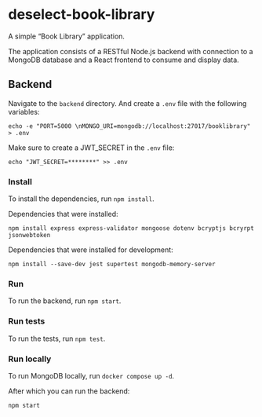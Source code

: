 # deselect-book-library

A simple “Book Library” application.

The application consists of a RESTful Node.js backend with connection to a MongoDB database and a React frontend to consume and display data.

## Backend

Navigate to the `backend` directory. And create a `.env` file with the following variables:

```
echo -e "PORT=5000 \nMONGO_URI=mongodb://localhost:27017/booklibrary" > .env
```

Make sure to create a JWT_SECRET in the `.env` file:

```
echo "JWT_SECRET=********" >> .env
```

### Install

To install the dependencies, run `npm install`.

Dependencies that were installed:

```
npm install express express-validator mongoose dotenv bcryptjs bcryrpt jsonwebtoken
```

Dependencies that were installed for development:

```
npm install --save-dev jest supertest mongodb-memory-server
```

### Run

To run the backend, run `npm start`.

### Run tests

To run the tests, run `npm test`.    

### Run locally

To run MongoDB locally, run `docker compose up -d`.

After which you can run the backend:

```
npm start
```
